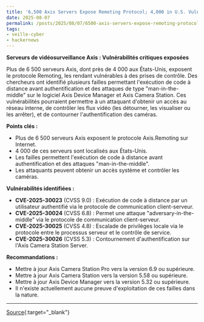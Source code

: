 ```yaml
---
title: '6,500 Axis Servers Expose Remoting Protocol; 4,000 in U.S. Vulnerable to Exploits'
date: 2025-08-07
permalink: /posts/2025/08/07/6500-axis-servers-expose-remoting-protocol-4000-in-us-vulnerable-to-exploits/
tags:
- veille-cyber
- hackernews
---
```

**Serveurs de vidéosurveillance Axis : Vulnérabilités critiques exposées**

Plus de 6 500 serveurs Axis, dont près de 4 000 aux États-Unis, exposent le protocole Remoting, les rendant vulnérables à des prises de contrôle. Des chercheurs ont identifié plusieurs failles permettant l'exécution de code à distance avant authentification et des attaques de type "man-in-the-middle" sur le logiciel Axis Device Manager et Axis Camera Station. Ces vulnérabilités pourraient permettre à un attaquant d'obtenir un accès au réseau interne, de contrôler les flux vidéo (les détourner, les visualiser ou les arrêter), et de contourner l'authentification des caméras.

**Points clés :**

*   Plus de 6 500 serveurs Axis exposent le protocole Axis.Remoting sur Internet.
*   4 000 de ces serveurs sont localisés aux États-Unis.
*   Les failles permettent l'exécution de code à distance avant authentification et des attaques "man-in-the-middle".
*   Les attaquants peuvent obtenir un accès système et contrôler les caméras.

**Vulnérabilités identifiées :**

*   **CVE-2025-30023** (CVSS 9.0) : Exécution de code à distance par un utilisateur authentifié via le protocole de communication client-serveur.
*   **CVE-2025-30024** (CVSS 6.8) : Permet une attaque "adversary-in-the-middle" via le protocole de communication client-serveur.
*   **CVE-2025-30025** (CVSS 4.8) : Escalade de privilèges locale via le protocole entre le processus serveur et le contrôle de service.
*   **CVE-2025-30026** (CVSS 5.3) : Contournement d'authentification sur l'Axis Camera Station Server.

**Recommandations :**

*   Mettre à jour Axis Camera Station Pro vers la version 6.9 ou supérieure.
*   Mettre à jour Axis Camera Station vers la version 5.58 ou supérieure.
*   Mettre à jour Axis Device Manager vers la version 5.32 ou supérieure.
*   Il n'existe actuellement aucune preuve d'exploitation de ces failles dans la nature.

---
[Source](https://thehackernews.com/2025/08/6500-axis-servers-expose-remoting.html){:target="_blank"}

